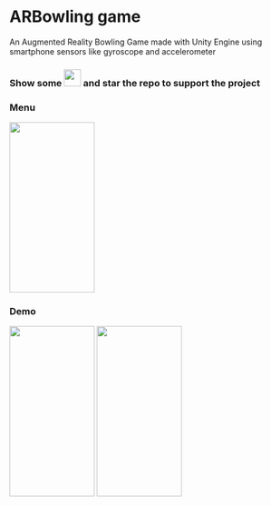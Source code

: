# ARBowling game
An Augmented Reality Bowling Game made with Unity Engine using smartphone sensors like gyroscope and accelerometer

### Show some  <img src="https://github.githubassets.com/images/icons/emoji/unicode/2764.png" width="30" height="30" />   and star the repo to support the project

### Menu

<img src="https://github.com/aymensp/Ar-Game-Unity/blob/master/media/menu.PNG" width="150" height="300" />

### Demo
<img src="https://github.com/aymensp/Ar-Game-Unity/blob/master/media/scanPlan.gif" width="150" height="300" />

<img src="https://github.com/aymensp/Ar-Game-Unity/blob/master/media/play.gif" width="150" height="300" />





